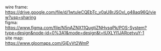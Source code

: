 wire frame: <br> https://drive.google.com/file/d/1wtuIeCQEbTc_v0aU8rJSOxl_g48aq96Q/view?usp=sharing<br>
figma:  <br>https://www.figma.com/file/N5nAZNX11QugtjZNHvsqPk/POS-System?type=design&node-id=0%3A1&mode=design&t=tUXLYl1JARcetvuY-1<br>
site map:  <br>https://www.gloomaps.com/GjEvVt2WmP
